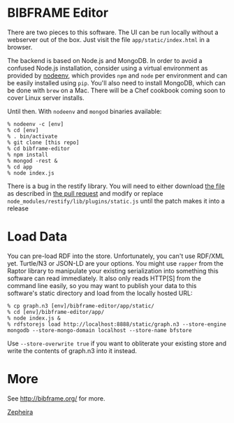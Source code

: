 BIBFRAME Editor
===============

There are two pieces to this software.  The UI can be run locally without
a webserver out of the box.  Just visit the file `app/static/index.html`
in a browser.

The backend is based on Node.js and MongoDB.  In order to avoid a confused
Node.js installation, consider using a virtual environment as provided by
[nodeenv](https://github.com/ekalinin/nodeenv), which provides `npm` and `node`
per environment and can be easily installed using `pip`.  You'll also need
to install MongoDB, which can be done with `brew` on a Mac.  There will
be a Chef cookbook coming soon to cover Linux server installs.

Until then.  With `nodeenv` and `mongod` binaries available:

```
% nodeenv -c [env]
% cd [env]
% . bin/activate
% git clone [this repo]
% cd bibframe-editor
% npm install
% mongod -rest &
% cd app
% node index.js
```

There is a bug in the restify library.  You will need to either download
[the file](https://github.com/JasonGhent/node-restify/blob/bd3747da7db82507daaf9bc9d6110407063ae462/lib/plugins/static.js) as described in
[the pull request](https://github.com/mcavage/node-restify/pull/451) and modify
or replace `node_modules/restify/lib/plugins/static.js` until
the patch makes it into a release

Load Data
=========

You can pre-load RDF into the store.  Unfortunately, you can't use RDF/XML
yet.  Turtle/N3 or JSON-LD are your options.  You might use `rapper` from the
Raptor library to manipulate your existing serialization into something
this software can read immediately.  It also only reads HTTP[S] from the
command line easily, so you may want to publish your data to this software's
static directory and load from the locally hosted URL:

```
% cp graph.n3 [env]/bibframe-editor/app/static/
% cd [env]/bibframe-editor/app/
% node index.js &
% rdfstorejs load http://localhost:8888/static/graph.n3 --store-engine mongodb --store-mongo-domain localhost --store-name bfstore
```

Use `--store-overwrite true` if you want to obliterate your existing store
and write the contents of graph.n3 into it instead.

More
====

See http://bibframe.org/ for more.

[Zepheira](http://zepheira.com/)
